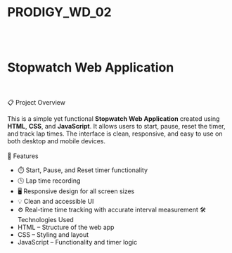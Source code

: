 # PRODIGY_WD_02 
<br><br>
# Stopwatch Web Application
<br><br>
📋 Project Overview

This is a simple yet functional **Stopwatch Web Application** created using **HTML**, **CSS**, and **JavaScript**. It allows users to start, pause, reset the timer, and track lap times. The interface is clean, responsive, and easy to use on both desktop and mobile devices.
<br><br>
🚀 Features
- ⏱️ Start, Pause, and Reset timer functionality
- 🕓 Lap time recording
- 🖥️ Responsive design for all screen sizes
- 💡 Clean and accessible UI
- ⚙️ Real-time time tracking with accurate interval measurement
🛠️ Technologies Used
- HTML – Structure of the web app  
- CSS – Styling and layout  
- JavaScript – Functionality and timer logic

